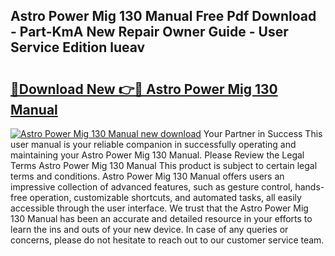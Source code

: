 ## Astro Power Mig 130 Manual Free Pdf Download - Part-KmA New Repair Owner Guide - User Service Edition lueav

# <h2><a href="http://bc34922.oget.top/?id=Astro+Power+Mig+130+Manual">🔗Download New 👉🔴 Astro Power Mig 130 Manual</a></h2>

[![Astro Power Mig 130 Manual new download](https://i.imgur.com/5g1atiW.png)](http://bc34922.oget.top/?id=Astro+Power+Mig+130+Manual)
Your Partner in Success This user manual is your reliable companion in successfully operating and maintaining your Astro Power Mig 130 Manual. Please Review the Legal Terms Astro Power Mig 130 Manual This product is subject to certain legal terms and conditions. Astro Power Mig 130 Manual offers users an impressive collection of advanced features, such as gesture control, hands-free operation, customizable shortcuts, and automated tasks, all easily accessible through the user interface. We trust that the Astro Power Mig 130 Manual has been an accurate and detailed resource in your efforts to learn the ins and outs of your new device. In case of any queries or concerns, please do not hesitate to reach out to our customer service team.
